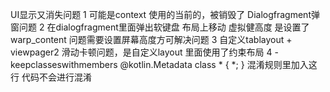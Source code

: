 UI显示又消失问题
1 可能是context 使用的当前的，被销毁了
Dialogfragment弹窗问题
2 在dialogfragment里面弹出软键盘 布局上移动 虚拟健高度 是设置了warp_content 问题需要设置屏幕高度方可解决问题
3 自定义tablayout + viewpager2 滑动卡顿问题，是自定义layout 里面使用了约束布局
4 -keepclasseswithmembers @kotlin.Metadata class * { *; } 混淆规则里加入这行 代码不会进行混淆